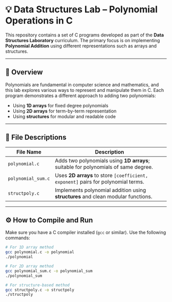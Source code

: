 # 💡 Data Structures Lab – Polynomial Operations in C

This repository contains a set of C programs developed as part of the **Data Structures Laboratory** curriculum. The primary focus is on implementing **Polynomial Addition** using different representations such as arrays and structures.

---

## 📌 Overview

Polynomials are fundamental in computer science and mathematics, and this lab explores various ways to represent and manipulate them in C. Each program demonstrates a different approach to adding two polynomials:

- Using **1D arrays** for fixed degree polynomials
- Using **2D arrays** for term-by-term representation
- Using **structures** for modular and readable code

---

## 📂 File Descriptions

| File Name           | Description                                                                 |
|---------------------|-----------------------------------------------------------------------------|
| `polynomial.c`      | Adds two polynomials using **1D arrays**; suitable for polynomials of same degree. |
| `polynomial_sum.c`  | Uses **2D arrays** to store `[coefficient, exponent]` pairs for polynomial terms. |
| `structpoly.c`      | Implements polynomial addition using **structures** and clean modular functions.  |

---

## ⚙️ How to Compile and Run

Make sure you have a C compiler installed (`gcc` or similar). Use the following commands:

```bash
# For 1D array method
gcc polynomial.c -o polynomial
./polynomial

# For 2D array method
gcc polynomial_sum.c -o polynomial_sum
./polynomial_sum

# For structure-based method
gcc structpoly.c -o structpoly
./structpoly
